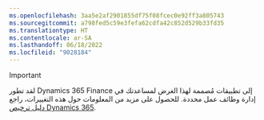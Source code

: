 ```yaml
---
ms.openlocfilehash: 3aa5e2af2901855df75f08fcec0e92ff3a805743
ms.sourcegitcommit: a798fed5c59e3fefa62cdfa42c852d529b33fd35
ms.translationtype: HT
ms.contentlocale: ar-SA
ms.lasthandoff: 06/18/2022
ms.locfileid: "9028184"
---
```

> [!IMPORTANT]
> لقد تطور Dynamics 365 Finance إلى تطبيقات مُصممة لهذا الغرض لمساعدتك في إدارة وظائف عمل محددة. للحصول على مزيد من المعلومات حول هذه التغييرات، راجع [دليل ترخيص Dynamics 365](https://go.microsoft.com/fwlink/p/?LinkId=866544).
 
